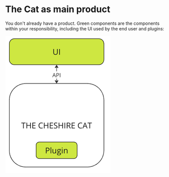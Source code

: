 # The Cat as main product

You don't already have a product. Green components are the components within your responsibility, including the UI used by the end user and plugins:


![Alt text](main-product.png)
